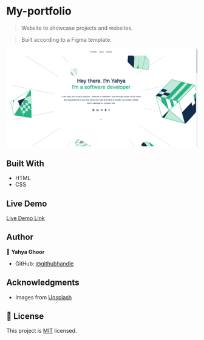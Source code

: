 # My-portfolio

> Website to showcase projects and websites.

> Built according to a Figma template.

![screenshot](images/website-screenshot.png)

## Built With

- HTML
- CSS

## Live Demo

[Live Demo Link](https://yghoor.github.io/My-portfolio/)

## Author

👤 **Yahya Ghoor**

- GitHub: [@githubhandle](https://github.com/yghoor)

## Acknowledgments

- Images from [Unsplash](https://unsplash.com)

## 📝 License

This project is [MIT](./LICENSE) licensed.
